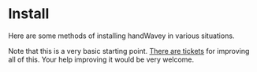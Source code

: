 # Install

Here are some methods of installing handWavey in various situations.

Note that this is a very basic starting point. [There are tickets](https://github.com/ksandom/handWavey/issues?q=is%3Aissue+is%3Aopen+install) for improving all of this. Your help improving it would be very welcome.
